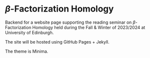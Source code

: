 # $\beta$-Factorization Homology

Backend for a website page supporting the reading seminar on $\beta$-Factorization Homology held during the Fall & Winter of 2023/2024 at University of Edinburgh.

The site will be hosted using GitHub Pages + Jekyll.

The theme is Minima.
